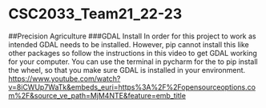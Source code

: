 # CSC2033_Team21_22-23
##Precision Agriculture
###GDAL Install
In order for this project to work as intended GDAL needs to be installed. However, pip cannot install this like other 
packages so follow the instructions in this video to get GDAL working for your computer. You can use the terminal in
pycharm for the to pip install the wheel, so that you make sure GDAL is installed in your environment.
https://www.youtube.com/watch?v=8iCWUp7WaTk&embeds_euri=https%3A%2F%2Fopensourceoptions.com%2F&source_ve_path=MjM4NTE&feature=emb_title
